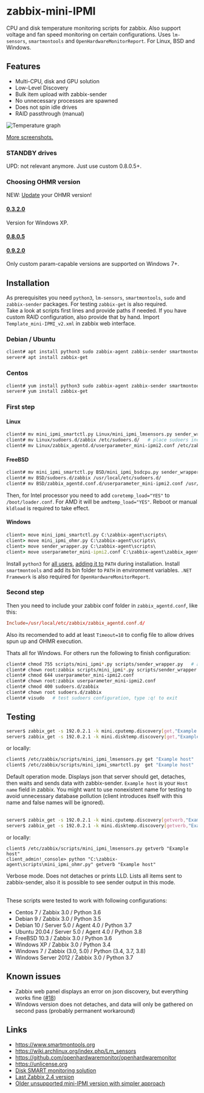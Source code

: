 # zabbix-mini-IPMI
CPU and disk temperature monitoring scripts for zabbix. Also support voltage and fan speed monitoring on certain configurations. Uses `lm-sensors`, `smartmontools` and `OpenHardwareMonitorReport`. For Linux, BSD and Windows.

## Features

- Multi-CPU, disk and GPU solution
- Low-Level Discovery
- Bulk item upload with zabbix-sender
- No unnecessary processes are spawned
- Does not spin idle drives
- RAID passthrough (manual)

![Temperature graph](https://github.com/nobodysu/mini-IPMI/blob/master/screenshots/mini-IPMI-graph.png?raw=true)

[More screenshots.](https://github.com/nobodysu/zabbix-mini-IPMI/tree/master/screenshots)

### STANDBY drives
UPD: not relevant anymore. Just use custom 0.8.0.5+.

### Choosing OHMR version
NEW: [Update](https://github.com/openhardwaremonitor/openhardwaremonitor/pull/1115#issuecomment-616230088) your OHMR version!
#### [0.3.2.0](https://github.com/openhardwaremonitor/openhardwaremonitor/issues/230#issue-102662845)
Version for Windows XP.
#### [0.8.0.5](https://github.com/openhardwaremonitor/openhardwaremonitor/pull/1115#issuecomment-462141642)
#### [0.9.2.0](https://github.com/openhardwaremonitor/openhardwaremonitor/pull/1115#issuecomment-616230088)
Only custom param-capable versions are supported on Windows 7+.

## Installation
As prerequisites you need `python3`, `lm-sensors`, `smartmontools`, `sudo` and `zabbix-sender` packages. For testing `zabbix-get` is also required.<br />
Take a look at scripts first lines and provide paths if needed. If you have custom RAID configuration, also provide that by hand. Import `Template_mini-IPMI_v2.xml` in zabbix web interface.
### Debian / Ubuntu
```bash
client# apt install python3 sudo zabbix-agent zabbix-sender smartmontools lm-sensors
server# apt install zabbix-get
```
### Centos
```bash
client# yum install python3 sudo zabbix-agent zabbix-sender smartmontools lm_sensors
server# yum install zabbix-get
```
### First step
#### Linux
```bash
client# mv mini_ipmi_smartctl.py Linux/mini_ipmi_lmsensors.py sender_wrapper.py /etc/zabbix/scripts/
client# mv Linux/sudoers.d/zabbix /etc/sudoers.d/   # place sudoers include here for mini_ipmi_smartctl.py sudo access
client# mv Linux/zabbix_agentd.d/userparameter_mini-ipmi2.conf /etc/zabbix/zabbix_agentd.d/
```

#### FreeBSD
```bash
client# mv mini_ipmi_smartctl.py BSD/mini_ipmi_bsdcpu.py sender_wrapper.py /etc/zabbix/scripts/
client# mv BSD/sudoers.d/zabbix /usr/local/etc/sudoers.d/
client# mv BSD/zabbix_agentd.conf.d/userparameter_mini-ipmi2.conf /usr/local/etc/zabbix/zabbix_agentd.d/
```
Then, for Intel processor you need to add `coretemp_load="YES"` to `/boot/loader.conf`. For AMD it will be `amdtemp_load="YES"`. Reboot or manual `kldload` is required to take effect.

#### Windows
```cmd
client> move mini_ipmi_smartctl.py C:\zabbix-agent\scripts\
client> move mini_ipmi_ohmr.py C:\zabbix-agent\scripts\
client> move sender_wrapper.py C:\zabbix-agent\scripts\
client> move userparameter_mini-ipmi2.conf C:\zabbix-agent\zabbix_agentd.conf.d\
```
Install `python3` for [all users](https://github.com/nobodysu/zabbix-mini-IPMI/blob/master/screenshots/mini-IPMI-python-installation1.png), [adding it to](https://github.com/nobodysu/zabbix-mini-IPMI/blob/master/screenshots/mini-IPMI-python-installation2.png) `PATH` during installation. Install `smartmontools` and add its bin folder to `PATH` in environment variables. `.NET Framework` is also required for `OpenHardwareMonitorReport`.

### Second step
Then you need to include your zabbix conf folder in `zabbix_agentd.conf`, like this:
```conf
Include=/usr/local/etc/zabbix/zabbix_agentd.conf.d/
```
Also its recomended to add at least `Timeout=10` to config file to allow drives spun up and OHMR execution.

Thats all for Windows. For others run the following to finish configuration:
```bash
client# chmod 755 scripts/mini_ipmi*.py scripts/sender_wrapper.py   # apply necessary permissions
client# chown root:zabbix scripts/mini_ipmi*.py scripts/sender_wrapper.py 
client# chmod 644 userparameter_mini-ipmi2.conf
client# chown root:zabbix userparameter_mini-ipmi2.conf
client# chmod 400 sudoers.d/zabbix
client# chown root sudoers.d/zabbix
client# visudo   # test sudoers configuration, type :q! to exit
```

## Testing
```bash
server$ zabbix_get -s 192.0.2.1 -k mini.cputemp.discovery[get,"Example host"]
server$ zabbix_get -s 192.0.2.1 -k mini.disktemp.discovery[get,"Example host"]
```
or locally:
```bash
client$ /etc/zabbix/scripts/mini_ipmi_lmsensors.py get "Example host"
client$ /etc/zabbix/scripts/mini_ipmi_smartctl.py  get "Example host"
```
Default operation mode. Displays json that server should get, detaches, then waits and sends data with zabbix-sender. `Example host` is your `Host name` field in zabbix. You might want to use nonexistent name for testing to avoid unnecessary database pollution (client introduces itself with this name and false names will be ignored).
<br /><br />

```bash
server$ zabbix_get -s 192.0.2.1 -k mini.cputemp.discovery[getverb,"Example host"]
server$ zabbix_get -s 192.0.2.1 -k mini.disktemp.discovery[getverb,"Example host"]
```
or locally:
```mixed
client$ /etc/zabbix/scripts/mini_ipmi_lmsensors.py getverb "Example host"
client_admin!_console> python "C:\zabbix-agent\scripts\mini_ipmi_ohmr.py" getverb "Example host"
```
Verbose mode. Does not detaches or prints LLD. Lists all items sent to zabbix-sender, also it is possible to see sender output in this mode.
<br /><br />

These scripts were tested to work with following configurations:
- Centos 7 / Zabbix 3.0 / Python 3.6
- Debian 9 / Zabbix 3.0 / Python 3.5
- Debian 10 / Server 5.0 / Agent 4.0 / Python 3.7
- Ubuntu 20.04 / Server 5.0 / Agent 4.0 / Python 3.8
- FreeBSD 10.3 / Zabbix 3.0 / Python 3.6
- Windows XP / Zabbix 3.0 / Python 3.4
- Windows 7 / Zabbix (3.0, 5.0) / Python (3.4, 3.7, 3.8)
- Windows Server 2012 / Zabbix 3.0 / Python 3.7

## Known issues
- Zabbix web panel displays an error on json discovery, but everything works fine ([#18](https://github.com/nobodysu/zabbix-mini-IPMI/issues/18))
- Windows version does not detaches, and data will only be gathered on second pass (probably permanent workaround)

## Links
- https://www.smartmontools.org
- https://wiki.archlinux.org/index.php/Lm_sensors
- https://github.com/openhardwaremonitor/openhardwaremonitor
- https://unlicense.org
- [Disk SMART monitoring solution](https://github.com/nobodysu/zabbix-smartmontools)
- [Last Zabbix 2.4 version](https://github.com/nobodysu/zabbix-mini-IPMI/tree/last_zabbix24_unsupported)
- [Older unsupported mini-IPMI version with simpler approach](https://github.com/nobodysu/zabbix-mini-IPMI/tree/old_v1_unsupported)
